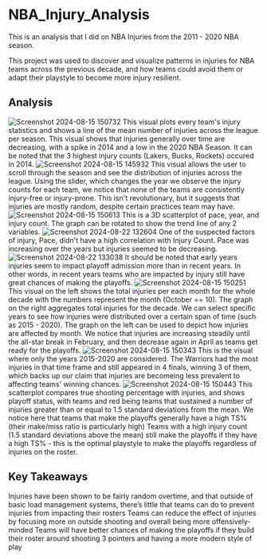# NBA_Injury_Analysis
This is an analysis that I did on NBA Injuries from the 2011 - 2020 NBA season.

This project was used to discover and visualize patterns in injuries for NBA teams across the previous decade, and how teams could avoid them or adapt their playstyle to become more injury resilient.

## Analysis
![Screenshot 2024-08-15 150732](https://github.com/user-attachments/assets/d0e3f0de-4eb9-42c6-acbd-3d27c9cb8364)
This visual plots every team's injury statistics and shows a line of the mean number of injuries across the league per season.
This visual shows that injuries generally over time are decreasing, with a spike in 2014 and a low in the 2020 NBA Season.
It can be noted that the 3 highest injury counts (Lakers, Bucks, Rockets) occured in 2014.
![Screenshot 2024-08-15 145932](https://github.com/user-attachments/assets/b29be0ff-047d-4742-b6b7-4616fed87b76)
This visual allows the user to scroll through the season and see the distribution of injuries across the league.
Using the slider, which changes the year we observe the injury counts for each team, we notice that none of the teams are consistently injury-free or injury-prone.
This isn't revolutionary, but it suggests that injuries are mostly random, despite certain practices team may have.
![Screenshot 2024-08-15 150613](https://github.com/user-attachments/assets/6fa112cb-4b96-4f89-9d9a-12113c0fa429)
This is a 3D scatterplot of pace, year, and injury count. The graph can be rotated to show the trend line of any 2 variables. 
![Screenshot 2024-08-22 132604](https://github.com/user-attachments/assets/f43bbf12-16a7-4e14-8841-d0417b28a94f)
One of the suspected factors of injury, Pace, didn't have a high correlation with Injury Count.
Pace was increasing over the years but injuries seemed to be decreasing.
![Screenshot 2024-08-22 133038](https://github.com/user-attachments/assets/537760ca-5ff0-474d-8e84-a9e22de08a5f)
It should be noted that early years injuries seem to impact playoff admission more than in recent years. In other words, in recent years teams who are impacted by injury still have great chances of making the playoffs.
![Screenshot 2024-08-15 150251](https://github.com/user-attachments/assets/67bb5e92-7640-4be1-9ae3-bcb00373b0a4)
This visual on the left shows the total injuries per each month for the whole decade with the numbers represent the month (October == 10). The graph on the right aggregates total injuries for the decade. We can select specific years to see how injuries were distributed over a certain span of time (such as 2015 - 2020).
The graph on the left can be used to depict how injuries are affected by month. We notice that injuries are increasing steadily until the all-star break in February, and then decrease again in April as teams get ready for the playoffs.
![Screenshot 2024-08-15 150343](https://github.com/user-attachments/assets/dafedcb0-0ba3-4bdf-a131-0ff8b3f29ebf)
This is the visual where only the years 2015-2020 are considered. The Warriors had the most injuries in that time frame and still appeared in 4 finals, winning 3 of them, which backs up our claim that injuries are becomeing less prevalent to affecting teams' winning chances.
![Screenshot 2024-08-15 150443](https://github.com/user-attachments/assets/f45263f7-0bcd-4f49-86db-7b072025bb84)
This scatterplot compares true shooting percentage with injuries, and shows playoff status, with teams and red being teams that sustained a number of injuries greater than or equal to 1.5 standard deviations from the mean.
We notice here that teams that make the playoffs generally have a high TS% (their make/miss ratio is particularly high)
Teams with a high injury count (1.5 standard deviations above the mean) still make the playoffs if they have a high TS% - this is the optimal playstyle to make the playoffs regardless of injuries on the roster.

## Key Takeaways
Injuries have been shown to be fairly random overtime, and that outside of basic load management systems, there’s little that teams can do to prevent injuries from impacting their rosters
Teams can reduce the effect of injuries by focusing more on outside shooting and overall being more offensively-minded
Teams will have better chances of making the playoffs if they build their roster around shooting 3 pointers and having a more modern style of play
